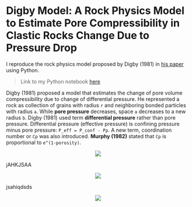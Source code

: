 # Digby Model: A Rock Physics Model to Estimate Pore Compressibility in Clastic Rocks Change Due to Pressure Drop

I reproduce the rock physics model proposed by Digby (1981) in [his paper](https://asmedigitalcollection.asme.org/appliedmechanics/article-abstract/48/4/803/390095/The-Effective-Elastic-Moduli-of-Porous-Granular?redirectedFrom=fulltext) using Python. 

> Link to my Python notebook [here]()

Digby (1981) proposed a model that estimates the change of pore volume compressibility due to change of differential pressure. He represented a rock as collection of grains with radius `r` and neighboring bonded particles with radius `a`. While **pore pressure** decreases, space `a` decreases to a new radius `b`. Digby (1981) used term **differential pressure** rather than pore pressure. Differential pressure (effective pressure) is confining pressure minus pore pressure: `P_eff = P_conf - Pp`. A new term, coordination number or `Cp` was also introduced. **Murphy (1982)** stated that `Cp` is proportional to `e^(1-porosity)`.  

<p align="center">
  <img src="https://user-images.githubusercontent.com/51282928/99671187-42e15980-2aa4-11eb-9845-6299c95de49e.png" />
</p>

jAHKJSAA

<p align="center">
  <img src="https://user-images.githubusercontent.com/51282928/99671614-db77d980-2aa4-11eb-9901-7397a9d55545.png" />
</p>

jsahiqdsds

<p align="center">
  <img src="https://user-images.githubusercontent.com/51282928/99671407-95227a80-2aa4-11eb-9335-2571eab37170.png" />
</p>
